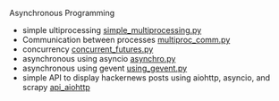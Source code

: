 Asynchronous Programming

- simple ultiprocessing <a href="simple_multiprocessing.py">simple_multiprocessing.py</a>
- Communication between processes  <a href="multiproc_comm.py">multiproc_comm.py</a>
- concurrency  <a href="concurrent_futures.py">concurrent_futures.py</a>
- asynchronous using asyncio <a href="asynchro.py">asynchro.py</a>
- asynchronous using gevent <a href="using_gevent.py">using_gevent.py</a>
- simple API to display hackernews posts using aiohttp, asyncio, and scrapy <a href="./api_aiohttp.py">api_aiohttp</a>